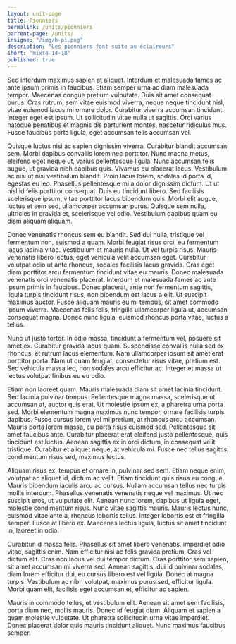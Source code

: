```yaml
---
layout: unit-page
title: Pionniers
permalink: /units/pionniers
parrent-page: /units/
insigne: "/img/b-pi.png"
description: "Les pionniers font suite au éclaireurs"
short: "mixte 14-18"
published: true
---
```

 
Sed interdum maximus sapien at aliquet. Interdum et malesuada fames ac ante ipsum primis in faucibus. Etiam semper urna ac diam malesuada tempor. Maecenas congue pretium vulputate. Duis sit amet consequat purus. Cras rutrum, sem vitae euismod viverra, neque neque tincidunt nisl, vitae euismod lacus mi ornare dolor. Curabitur viverra accumsan tincidunt. Integer eget est ipsum. Ut sollicitudin vitae nulla ut sagittis. Orci varius natoque penatibus et magnis dis parturient montes, nascetur ridiculus mus. Fusce faucibus porta ligula, eget accumsan felis accumsan vel.

Quisque luctus nisi ac sapien dignissim viverra. Curabitur blandit accumsan sem. Morbi dapibus convallis lorem nec porttitor. Nunc magna metus, eleifend eget neque ut, varius pellentesque ligula. Nunc accumsan felis augue, ut gravida nibh dapibus quis. Vivamus eu placerat lacus. Vestibulum ac nisi ut nisi vestibulum blandit. Proin lacus lorem, sodales id porta id, egestas eu leo. Phasellus pellentesque mi a dolor dignissim dictum. Ut ut nisl id felis porttitor consequat. Duis eu tincidunt libero. Sed facilisis scelerisque ipsum, vitae porttitor lacus bibendum quis. Morbi elit augue, luctus et sem sed, ullamcorper accumsan purus. Quisque sem nulla, ultricies in gravida et, scelerisque vel odio. Vestibulum dapibus quam eu diam aliquam aliquam.

Donec venenatis rhoncus sem eu blandit. Sed dui nulla, tristique vel fermentum non, euismod a quam. Morbi feugiat risus orci, eu fermentum lacus lacinia vitae. Vestibulum et mauris nulla. Ut vel turpis risus. Mauris venenatis libero lectus, eget vehicula velit accumsan eget. Curabitur volutpat odio ut ante rhoncus, sodales facilisis lacus gravida. Cras eget diam porttitor arcu fermentum tincidunt vitae eu mauris. Donec malesuada venenatis orci venenatis placerat. Interdum et malesuada fames ac ante ipsum primis in faucibus. Donec placerat, ante non fermentum sagittis, ligula turpis tincidunt risus, non bibendum est lacus a elit. Ut suscipit maximus auctor. Fusce aliquam mauris eu mi tempus, sit amet commodo ipsum viverra. Maecenas felis felis, fringilla ullamcorper ligula ut, accumsan consequat magna. Donec nunc ligula, euismod rhoncus porta vitae, luctus a tellus.

Nunc ut justo tortor. In odio massa, tincidunt a fermentum vel, posuere sit amet ex. Curabitur gravida lacus quam. Suspendisse convallis nulla sed ex rhoncus, et rutrum lacus elementum. Nam ullamcorper ipsum sit amet erat porttitor porta. Nam ut quam feugiat, consectetur risus vitae, pretium est. Sed vehicula massa leo, non sodales arcu efficitur ac. Integer et massa ut lectus volutpat finibus eu eu odio.

Etiam non laoreet quam. Mauris malesuada diam sit amet lacinia tincidunt. Sed lacinia pulvinar tempus. Pellentesque magna massa, scelerisque ut accumsan at, auctor quis erat. Ut molestie ipsum ex, a pharetra urna porta sed. Morbi elementum magna maximus nunc tempor, ornare facilisis turpis dapibus. Fusce cursus lorem vel mi pretium, at rhoncus arcu accumsan. Mauris porta lorem massa, eu porta risus euismod sed. Pellentesque sit amet faucibus ante. Curabitur placerat erat eleifend justo pellentesque, quis tincidunt est luctus. Aenean sagittis ex in orci dictum, in consequat velit tristique. Curabitur et aliquet neque, at vehicula mi. Fusce nec tellus sagittis, condimentum risus sed, maximus lectus.

Aliquam risus ex, tempus et ornare in, pulvinar sed sem. Etiam neque enim, volutpat ac aliquet id, dictum ac velit. Etiam tincidunt quis risus eu congue. Mauris bibendum iaculis arcu ac cursus. Nullam accumsan tellus nec turpis mollis interdum. Phasellus venenatis venenatis neque vel maximus. Ut nec suscipit eros, ut vulputate elit. Aenean nunc lorem, dapibus ut ligula eget, molestie condimentum risus. Nunc vitae sagittis mauris. Mauris lectus nunc, euismod vitae ante a, rhoncus lobortis tellus. Integer lobortis est et fringilla semper. Fusce at libero ex. Maecenas lectus ligula, luctus sit amet tincidunt in, laoreet in odio.

Curabitur id massa felis. Phasellus sit amet libero venenatis, imperdiet odio vitae, sagittis enim. Nam efficitur nisi ac felis gravida pretium. Cras vel dictum elit. Cras non lacus vel dui tempor dictum. Cras porttitor sem sapien, sit amet accumsan mi viverra sed. Aenean sagittis, dui id pulvinar sodales, diam lorem efficitur dui, eu cursus libero est vel ligula. Donec at magna turpis. Vestibulum ac nibh volutpat, maximus purus sed, efficitur ligula. Morbi quam elit, facilisis eget accumsan et, efficitur ac sapien.

Mauris in commodo tellus, et vestibulum elit. Aenean sit amet sem facilisis, porta diam nec, mollis mauris. Donec id feugiat diam. Aliquam et sapien a quam molestie vulputate. Ut pharetra sollicitudin urna vitae imperdiet. Donec placerat dolor quis mauris tincidunt aliquet. Nunc maximus faucibus semper.


